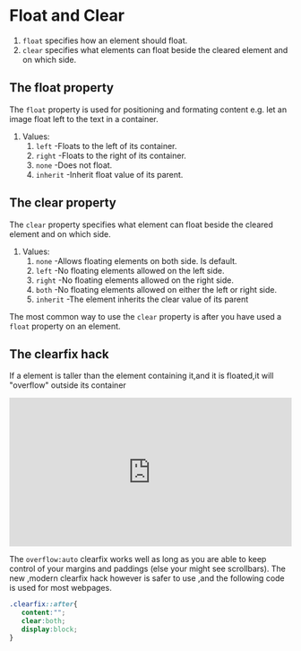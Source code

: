 # Float and Clear
1. `float` specifies how an element should float.
2. `clear` specifies what elements can float beside the cleared element and on which side.

## The float property
The `float` property is used for positioning and formating content e.g. let an image float left to the text in a container.
1. Values:
   1. `left` -Floats to the left of its container.
   2. `right` -Floats to the right of its container.
   3. `none` -Does not float.
   4. `inherit` -Inherit float value of its parent.

## The clear property
The `clear` property specifies what element can float beside the cleared element and on which side.
1. Values:
   1. `none` -Allows floating elements on both side. Is default.
   2. `left` -No floating elements allowed on the left side.
   3. `right` -No floating elements allowed on the right side.
   4. `both` -No floating elements allowed on either the left or right side.
   5. `inherit` -The element inherits the clear value of its parent

The most common way to use the `clear` property is after you have used a `float` property on an element.

## The clearfix hack
If a element is taller than the element containing it,and it is floated,it will "overflow" outside its container

<iframe height="265" style="width: 100%;" scrolling="no" title="QWbJQPx" src="https://codepen.io/orientalist/embed/QWbJQPx?height=265&theme-id=dark&default-tab=html,result" frameborder="no" allowtransparency="true" allowfullscreen="true">
  See the Pen <a href='https://codepen.io/orientalist/pen/QWbJQPx'>QWbJQPx</a> by orientalist
  (<a href='https://codepen.io/orientalist'>@orientalist</a>) on <a href='https://codepen.io'>CodePen</a>.
</iframe>

The `overflow:auto` clearfix works well as long as you are able to keep control of your margins and paddings (else your might see scrollbars).
The new ,modern clearfix hack however is safer to use ,and the following code is used for most webpages.

```css
.clearfix::after{
   content:"";
   clear:both;
   display:block;
}
```